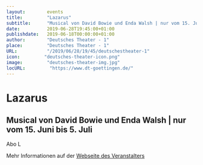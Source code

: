 ```yaml
---
layout:        events
title:         "Lazarus"
subtitle:      "Musical von David Bowie und Enda Walsh | nur vom 15. Juni bis 5. Juli"
date:          2019-06-28T19:45:00+01:00
publishdate:   2019-06-18T00:00:00+01:00
author:        "Deutsches Theater - 1"
place:         "Deutsches Theater - 1"
URL:           "/2019/06/28/19/45/deutschestheater-1"
icon:         "deutsches-theater-icon.png"
image:         "deutsches-theater-img.jpg"
locURL:         "https://www.dt-goettingen.de/"
---
```


Lazarus
===========

Musical von David Bowie und Enda Walsh | nur vom 15. Juni bis 5. Juli
-----------

 Abo L

Mehr Informationen auf der [Webseite des Veranstalters](https://www.dt-goettingen.de/stueck/lazarus/)
